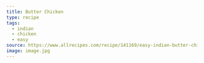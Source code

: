 ```yaml
---
title: Butter Chicken
type: recipe
tags:
  - indian
  - chicken
  - easy
source: https://www.allrecipes.com/recipe/141169/easy-indian-butter-chicken/
image: image.jpg
---
```

